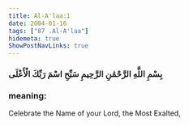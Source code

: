 ```yaml
---
title: Al-A'laa:1
date: 2004-01-16
tags: ["87 .Al-A'laa"]
hidemeta: true 
ShowPostNavLinks: true 
---
```

### بِسْمِ اللَّهِ الرَّحْمَٰنِ الرَّحِيمِ سَبِّحِ اسْمَ رَبِّكَ الْأَعْلَى
### meaning: 
Celebrate the Name of your Lord, the Most Exalted,
